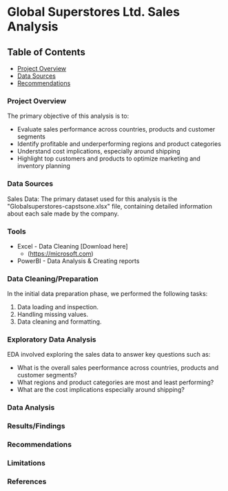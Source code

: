 # Global Superstores Ltd. Sales Analysis


## Table of Contents

- [Project Overview](#project-overview)
- [Data Sources](#data-sources)
- [Recommendations](#recommendations)
### Project Overview 

The primary objective of this analysis is to:
-	Evaluate sales performance across countries, products and customer segments
-	Identify profitable and underperforming regions and product categories
-	Understand cost implications, especially around shipping
-	Highlight top customers and products to optimize marketing and inventory planning

### Data Sources

Sales Data: The primary dataset used for this analysis is the "Globalsuperstores-capstsone.xlsx" file, containing detailed information about each sale made by the company.

### Tools

- Excel - Data Cleaning [Download here]
   - (https://microsoft.com)
- PowerBI - Data Analysis & Creating reports

### Data Cleaning/Preparation

In the initial data preparation phase, we performed the following tasks:
1. Data loading and inspection.
2. Handling missing values.
3. Data cleaning and formatting.
   
### Exploratory Data Analysis

EDA involved exploring the sales data to answer key questions such as:

- What is the overall sales peerformance across countries, products and customer segments?
- What regions and product categories are most and least performing?
- What are the cost implications especially around shipping?

### Data Analysis

### Results/Findings

### Recommendations

### Limitations

### References





